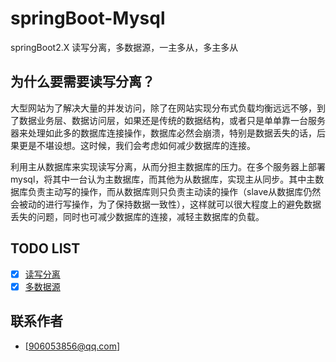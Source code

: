 # springBoot-Mysql
springBoot2.X 读写分离，多数据源，一主多从，多主多从

## 为什么要需要读写分离？
大型网站为了解决大量的并发访问，除了在网站实现分布式负载均衡远远不够，到了数据业务层、数据访问层，如果还是传统的数据结构，或者只是单单靠一台服务器来处理如此多的数据库连接操作，数据库必然会崩溃，特别是数据丢失的话，后果更是不堪设想。这时候，我们会考虑如何减少数据库的连接。

利用主从数据库来实现读写分离，从而分担主数据库的压力。在多个服务器上部署mysql，将其中一台认为主数据库，而其他为从数据库，实现主从同步。其中主数据库负责主动写的操作，而从数据库则只负责主动读的操作（slave从数据库仍然会被动的进行写操作，为了保持数据一致性），这样就可以很大程度上的避免数据丢失的问题，同时也可减少数据库的连接，减轻主数据库的负载。

## TODO LIST
* [x] [读写分离](#Mysql)
* [x] [多数据源](#一主多从，多主多从，多数据库（mysql,oracle）)

## 联系作者
- [906053856@qq.com]
